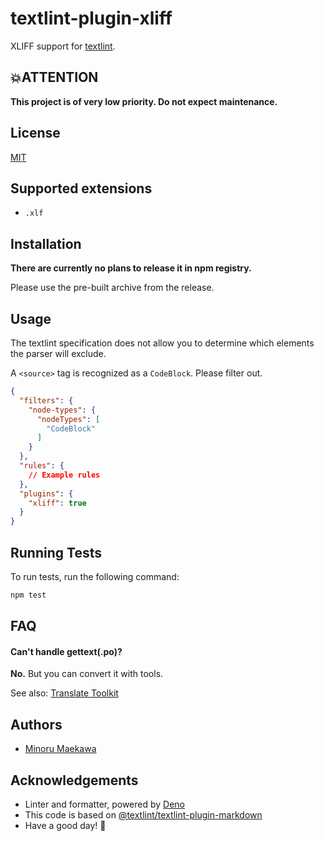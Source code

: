 # textlint-plugin-xliff

XLIFF support for [textlint](https://github.com/textlint/textlint "textlint").

## 💥ATTENTION

**This project is of very low priority. Do not expect maintenance.**

## License

[MIT](https://choosealicense.com/licenses/mit/)

## Supported extensions

- `.xlf`

## Installation

**There are currently no plans to release it in npm registry.**

Please use the pre-built archive from the release.

## Usage

The textlint specification does not allow you to determine which elements the parser will exclude.

A `<source>` tag is recognized as a `CodeBlock`. Please filter out.

```json
{
  "filters": {
    "node-types": {
      "nodeTypes": [
        "CodeBlock"
      ]
    }
  },
  "rules": {
    // Example rules
  },
  "plugins": {
    "xliff": true
  }
}
```

## Running Tests

To run tests, run the following command:

```bash
npm test
```

## FAQ

#### Can't handle gettext(.po)?

**No.** But you can convert it with tools.

See also: [Translate Toolkit](https://toolkit.translatehouse.org/)

## Authors

- [Minoru Maekawa](https://github.com/err931)

## Acknowledgements

- Linter and formatter, powered by [Deno](https://deno.land/)
- This code is based on [@textlint/textlint-plugin-markdown](https://github.com/textlint/textlint/tree/master/packages/@textlint/textlint-plugin-markdown)
- Have a good day! 🥂
